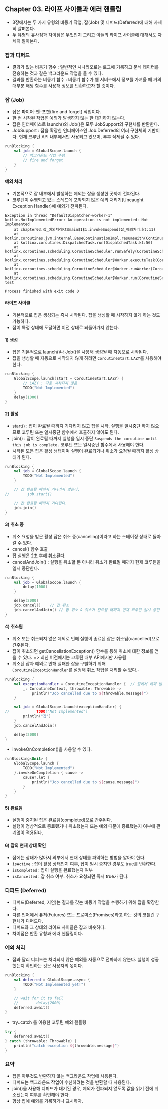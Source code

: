 ## Chapter 03. 라이프 사이클과 에러 핸들링
- 3장에서는 두 가지 유형의 비동기 작업, 잡(Job) 및 디퍼드(Deferred)에 대해 자세히 살펴본다.
- 두 유형의 유사점과 차이점은 무엇인지 그리고 이들의 라이프 사이클에 대해서도 자세히 알아본다.

### 잡과 디퍼드
- 결과가 없는 비동기 함수 : 일반적인 시나리오로는 로그에 기록하고 분석 데이터를 전송하는 것과 같은 백그라운드 작업을 들 수 있다.
- 결과를 반환하는 비동기 함수 : 비동기 함수가 웹 서비스에서 정보를 가져올 때 거의 대부분 해당 함수를 사용해 정보를 반환하고자 할 것이다. 

### 잡 (Job)
- 잡은 파이어-앤-포겟(fire and forget) 작업이다.
- 한 번 시작된 작업은 예외가 발생하지 않는 한 대기하지 않는다.
- 잡은 인터페이스로 launch()와 Job()은 모두 JobSupport의 구현체를 반환한다.
- JobSupport : 잡을 확장한 인터페이스인 Job.Deferred의 여러 구현체의 기반이다. 현재 코루틴 API 내부에서만 사용되고 있으며, 추후 삭제될 수 있다.
```kotlin
runBlocking {
    val job = GlobalScope.launch {
        // 백그라운드 작업 수행
        // fire and forget
    }
}
```

#### 예외 처리
- 기본적으로 잡 내부에서 발생하는 예외는 잡을 생성한 곳까지 전파된다.
- 코루틴이 수행되고 있는 스레드에 포착되지 않은 예외 처리기(Uncaught Exception Handler)에 예외가 전파된다.
```text
Exception in thread "DefaultDispatcher-worker-1" kotlin.NotImplementedError: An operation is not implemented: Not Implemented
	at chapter03.잡_예외처리Kt$main$1$1.invokeSuspend(잡_예외처리.kt:11)
	at kotlin.coroutines.jvm.internal.BaseContinuationImpl.resumeWith(ContinuationImpl.kt:33)
	at kotlinx.coroutines.DispatchedTask.run(DispatchedTask.kt:56)
	at kotlinx.coroutines.scheduling.CoroutineScheduler.runSafely(CoroutineScheduler.kt:571)
	at kotlinx.coroutines.scheduling.CoroutineScheduler$Worker.executeTask(CoroutineScheduler.kt:738)
	at kotlinx.coroutines.scheduling.CoroutineScheduler$Worker.runWorker(CoroutineScheduler.kt:678)
	at kotlinx.coroutines.scheduling.CoroutineScheduler$Worker.run(CoroutineScheduler.kt:665)
test

Process finished with exit code 0
```

#### 라이프 사이클
- 기본적으로 잡은 생성되는 즉시 시작된다. 잡을 생성할 때 시작하지 않게 하는 것도 가능하다.
- 잡이 특정 상태에 도달하면 이전 상태로 되돌아가지 않는다.

#### 1) 생성
- 잡은 기본적으로 launch()나 Job()을 사용해 생성될 때 자동으로 시작된다.
- 잡을 생성할 때 자동으로 시작되지 않게 하려면 `CoroutineStart.LAZY`를 사용해야 한다.
```kotlin
runBlocking {
    GlobalScope.launch(start = CoroutineStart.LAZY) {
        // LAZY : 자동 시작되지 않음
        TODO("Not Implemented")
    }
    delay(1000)
}
```

#### 2) 활성
- start() : 잡이 완료될 때까지 기다리지 않고 잡을 시작. 실행을 일시중단 하지 않으므로 코루틴 또는 일시중단 함수에서 호출하지 않아도 된다.
- join() : 잡이 완료될 때까지 실행을 일시 중단 `Suspends the coroutine until this job is complete.` 코루틴 또는 일시중단 함수에서 사용해야 한다.
- 시작된 모든 잡은 활성 생태이며 실행이 완료되거나 취소가 요청될 때까지 활성 상태가 된다.
```kotlin
runBlocking {
    val job = GlobalScope.launch {
        TODO("Not Implemented")
    }

    // 잡 완료될 때까지 기다리지 않는다.
//        job.start()

    // 잡 완료될 때까지 기다린다.
    job.join()
}
```

#### 3) 취소 중
- 취소 요청을 받은 활성 잡은 취소 중(canceling)이라고 하는 스테이징 상태로 돌아갈 수 있다. 
- cancel() 함수 호출
- 잡 실행은 2초 후에 취소된다.
- cancelAndJoin() : 실행을 취소할 뿐 아니라 취소가 완료될 때까지 현재 코루틴을 일시 중단한다.
```kotlin
runBlocking {
    val job = GlobalScope.launch {
        delay(1000)
    }

    delay(2000)
    job.cancel()    // 잡 취소
    job.cancelAndJoin() // 잡 취소 & 취소가 완료될 때까지 현재 코루틴 일시 중단
}
```

#### 4) 취소됨
- 취소 또는 취소되지 않은 예외로 인해 실행이 종료된 잡은 취소됨(cancelled)으로 간주된다.
- 잡이 취소되면 getCancellationException() 함수를 통해 취소에 대한 정보를 얻을 수 있다. => 최신 버전에서는 코루틴 내부 API에서만 사용됨
- 취소된 잡과 예외로 인해 실패한 잡을 구별하기 위해 `CoroutineExceptionHandler`를 설정해 취소 작업을 처리할 수 있다.- 
```kotlin
runBlocking {
    val exceptionHandler = CoroutineExceptionHandler {  // 잡에서 예외 발생한 경우에만 에러 전파
        _: CoroutineContext, throwable: Throwable ->
            println("Job cancelled due to ${throwable.message}")
    }

    val job = GlobalScope.launch(exceptionHandler) {
//            TODO("Not Implemented")
        println("잡")
    }
    job.cancelAndJoin()

    delay(2000)
}
```
- invokeOnCompletion()을 사용할 수 있다.
```kotlin
runBlocking<Unit> {
    GlobalScope.launch {
        TODO("Not Implemented")
    }.invokeOnCompletion { cause ->
        cause?.let {
            println("Job cancelled due to ${cause.message}")
        }
    }
}
```

#### 5) 완료됨
- 실행이 중지된 잡은 완료됨(completed)으로 간주된다. 
- 실행이 정상적으로 종료됐거나 취소됐는지 또는 예외 때문에 종료됐는지 여부에 관계없이 적용된다.

#### 6) 잡의 현재 상태 확인
- 잡에는 상태가 많아서 외부에서 현재 상태를 파악하는 방법을 알아야 한다.
- `isActive` : 잡이 활성 상태인지 여부, 잡이 일시 중지인 경우도 true를 반환한다.
- `isCompleted` : 잡이 실행을 완료했는지 여부
- `isCancelled` : 잡 취소 여부. 취소가 요청되면 즉시 true가 된다.

### 디퍼드 (Deferred)
- 디퍼드(Deferred, 지연)는 결과를 갖는 비동기 작업을 수행하기 위해 잡을 확장한다.
- 다른 언어에서 퓨처(Futures) 또는 프로미스(Promises)라고 하는 것의 코틀린 구현체가 디퍼드다.
- 디퍼드와 그 상태의 라이프 사이클은 잡과 비슷하다. 
- 차이점은 반환 유형과 에러 핸들링이다. 

### 예외 처리
- 잡과 달리 디퍼드는 처리되지 않은 예외를 자동으로 전파하지 않는다. 실행이 성공했는지 확인하는 것은 사용자의 몫이다.
```kotlin
runBlocking {
    val deferred = GlobalScope.async {
        TODO("Not Implemented yet!")
    }

    // wait for it to fail
    //        delay(2000)
    deferred.await()
}
```
- try..catch 를 이용한 코루틴 예외 핸들링
```kotlin
try {
    deferred.await()
} catch (throwable: Throwable) {
    println("catch exception ${throwable.message}")
}
```

### 요약
- 잡은 아무것도 반환하지 않는 백그라운드 작업에 사용된다.
- 디퍼드는 백그라운드 작업이 수신하려는 것을 반환할 때 사용된다.
- join()을 사용해 디퍼드가 대기된 경우, 예외가 전파되지 않도록 값을 읽기 전에 취소됐는지 여부를 확인해야 한다.
- 항상 잡에 예외를 기록하거나 표시하자.
